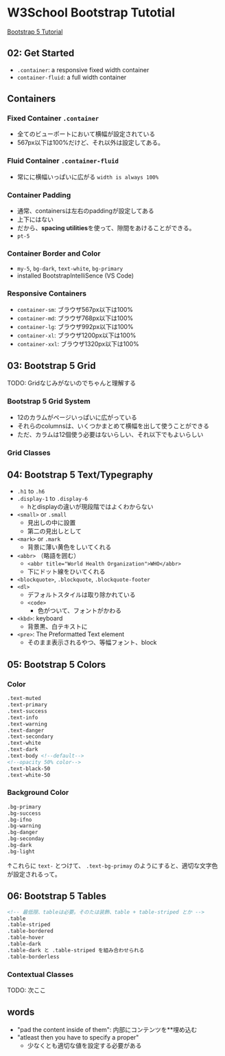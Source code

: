 # W3School Bootstrap Tutotial

[Bootstrap 5 Tutorial](https://www.w3schools.com/bootstrap5/index.php)

## 02: Get Started
- `.container`: a responsive fixed width container
- `container-fluid`: a full width container

## Containers

### Fixed Container `.container`
- 全てのビューポートにおいて横幅が設定されている
- 567px以下は100%だけど、それ以外は設定してある。

### Fluid Container `.container-fluid`
- 常にに横幅いっぱいに広がる `width is always 100%`

### Container Padding
- 通常、containersは左右のpaddingが設定してある
- 上下にはない
- だから、**spacing utilities**を使って、隙間をあけることができる。
- `pt-5` 

### Container Border and Color
- `my-5`, `bg-dark`, `text-white`, `bg-primary`
- installed BootstrapIntelliSence (VS Code)

### Responsive Containers
- `container-sm`: ブラウザ567px以下は100%
- `container-md`: ブラウザ768px以下は100%
- `container-lg`: ブラウザ992px以下は100%
- `container-xl`: ブラウザ1200px以下は100%
- `container-xxl`: ブラウザ1320px以下は100%

## 03: Bootstrap 5 Grid
TODO: Gridなじみがないのでちゃんと理解する

### Bootstrap 5 Grid System

- 12のカラムがページいっぱいに広がっている
- それらのcolumnsは、いくつかまとめて横幅を出して使うことができる
- ただ、カラムは12個使う必要はないらしい、それ以下でもよいらしい

### Grid Classes

## 04: Bootstrap 5 Text/Typegraphy

- `.h1` to `.h6`
- `.display-1` to `.display-6`
  - hとdisplayの違いが現段階ではよくわからない
- `<small>` or `.small`
  - 見出しの中に設置
  - 第二の見出しとして
- `<mark>` or `.mark`
  - 背景に薄い黄色をしいてくれる
- `<abbr>` （略語を囲む）
  - `<abbr title="World Health Organization">WHO</abbr>`
  - 下にドット線をひいてくれる
- `<blockquote>`, `.blockquote`, `.blockquote-footer`
- `<dl>`
  - デフォルトスタイルは取り除かれている
  - `<code>`
    - 色がついて、フォントがかわる
- `<kbd>`: keyboard
  - 背景黒、白テキストに
- `<pre>`: The Preformatted Text element
  - そのまま表示されるやつ、等幅フォント、block

## 05: Bootstrap 5 Colors

### Color

```html
.text-muted
.text-primary
.text-success
.text-info
.text-warning
.text-danger
.text-secondary
.text-white
.text-dark
.text-body <!--default-->
<!--opacity 50% color-->
.text-black-50
.text-white-50
```

### Background Color

```html
.bg-primary
.bg-success
.bg-ifno
.bg-warning
.bg-danger
.bg-seconday
.bg-dark
.bg-light
```

↑これらに `text-` とつけて、 `.text-bg-primay` のようにすると、適切な文字色が設定されるって。

## 06: Bootstrap 5 Tables

```html
<!-- 最低限、tableは必要。そのたは装飾、table + table-striped とか -->
.table
.table-striped
.table-bordered
.table-hover
.table-dark
.table-dark と .table-striped を組み合わせられる
.table-borderless
```

### Contextual Classes
TODO: 次ここ


## words
- "pad the content inside of them": 内部にコンテンツを**埋め込む
- "atleast then you have to specify a proper"
  - 少なくとも適切な値を設定する必要がある